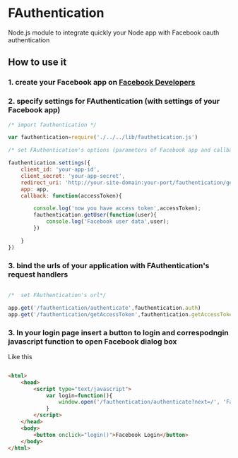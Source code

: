 # FAuthentication


Node.js module to integrate quickly your Node app with Facebook oauth authentication



## How to use it

### 1. create your Facebook app on [Facebook Developers](https://developers.facebook.com/apps)

### 2. specify settings for FAuthentication (with settings of your Facebook app)

```js
/* import fauthentication */

var fauthentication=require('./../../lib/fauthetication.js')

/* set FAuthentication's options (parameters of Facebook app and callbacks) */

fauthentication.settings({
    client_id: 'your-app-id',
    client_secret: 'your-app-secret',
    redirect_uri: 'http://your-site-domain:your-port/fauthentication/getAccessToken',
    app: app,
    callback: function(accessToken){

        console.log('now you have access token',accessToken);
        fauthentication.getUser(function(user){
            console.log('Facebook user data',user);
        })

    }
})
```


### 3. bind the urls of your application with FAuthentication's request handlers 

```js

/*  set FAuthentication's url*/

app.get('/fauthentication/authenticate',fauthentication.auth)
app.get('/fauthentication/getAccessToken',fauthentication.getAccessToken) /* this must be according to `redirect_uri` settings (see above) */

``` 

### 3. In your login page insert a button to login and correspodngin javascript function to open Facebook dialog box

Like this

```html

<html>
	<head>
		<script type="text/javascript">
			var login=function(){
				window.open('/fauthentication/authenticate?next=/', 'Facebook Login', 'width=300px, height=300');
			}
		</script>
	</head>
	<body>
		<button onclick="login()">Facebook Login</button>
	</body>
</html>

``` 
